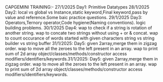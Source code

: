 CAPGEMINI TRAINING:-
27/1/2025 Day1: Primitive Datatypes
28/1/2025 Day2: local vs global vs Instance,static keyword,Final keyword,pass by value and reference.Some baic practice questions.
29/1/2025 Day3: Operators,Ternory operator,Code hygiene(Naming conventions). logic building problems.
30/1/2025 Day4: wap to check if a string is rotation of another string.
wap to concate two strings without using + or & concat.
wap to count occurance of words started with given characters
string vs string builder vs string buffer
31/1/2025: Day5:
given 2array,merge them in zigzag order.
wap to move all the zeroes to the left present in an array.
wap to print sum of 2d array
object/classes/methods/constructor
access modifiers/identifiers/keywords.31/1/2025: Day5:
given 2array,merge them in zigzag order.
wap to move all the zeroes to the left present in an array.
wap to print sum of 2d array
object/classes/methods/constructor
access modifiers/identifiers/keywords.
